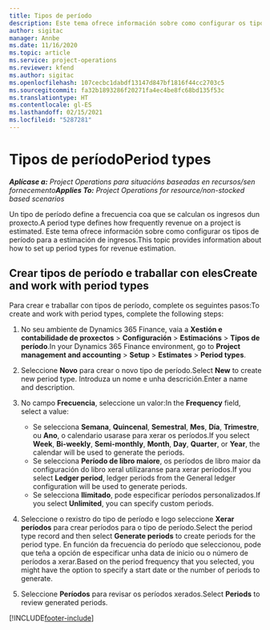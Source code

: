 ```yaml
---
title: Tipos de período
description: Este tema ofrece información sobre como configurar os tipos de período para a estimación de ingresos.
author: sigitac
manager: Annbe
ms.date: 11/16/2020
ms.topic: article
ms.service: project-operations
ms.reviewer: kfend
ms.author: sigitac
ms.openlocfilehash: 107cecbc1dabdf13147d847bf1816f44cc2703c5
ms.sourcegitcommit: fa32b1893286f20271fa4ec4be8fc68bd135f53c
ms.translationtype: HT
ms.contentlocale: gl-ES
ms.lasthandoff: 02/15/2021
ms.locfileid: "5287281"
---
```

# <a name="period-types"></a><span data-ttu-id="2635e-103">Tipos de período</span><span class="sxs-lookup"><span data-stu-id="2635e-103">Period types</span></span>

<span data-ttu-id="2635e-104">_**Aplícase a:** Project Operations para situacións baseadas en recursos/sen fornecemento_</span><span class="sxs-lookup"><span data-stu-id="2635e-104">_**Applies To:** Project Operations for resource/non-stocked based scenarios_</span></span>

<span data-ttu-id="2635e-105">Un tipo de período define a frecuencia coa que se calculan os ingresos dun proxecto.</span><span class="sxs-lookup"><span data-stu-id="2635e-105">A period type defines how frequently revenue on a project is estimated.</span></span> <span data-ttu-id="2635e-106">Este tema ofrece información sobre como configurar os tipos de período para a estimación de ingresos.</span><span class="sxs-lookup"><span data-stu-id="2635e-106">This topic provides information about how to set up period types for revenue estimation.</span></span> 

## <a name="create-and-work-with-period-types"></a><span data-ttu-id="2635e-107">Crear tipos de período e traballar con eles</span><span class="sxs-lookup"><span data-stu-id="2635e-107">Create and work with period types</span></span>
<span data-ttu-id="2635e-108">Para crear e traballar con tipos de período, complete os seguintes pasos:</span><span class="sxs-lookup"><span data-stu-id="2635e-108">To create and work with period types, complete the following steps:</span></span>

1. <span data-ttu-id="2635e-109">No seu ambiente de Dynamics 365 Finance, vaia a **Xestión e contabilidade de proxectos** > **Configuración** > **Estimacións** > **Tipos de período**.</span><span class="sxs-lookup"><span data-stu-id="2635e-109">In your Dynamics 365 Finance environment, go to **Project management and accounting** > **Setup** > **Estimates** > **Period types**.</span></span>
2. <span data-ttu-id="2635e-110">Seleccione **Novo** para crear o novo tipo de período.</span><span class="sxs-lookup"><span data-stu-id="2635e-110">Select **New** to create new period type.</span></span> <span data-ttu-id="2635e-111">Introduza un nome e unha descrición.</span><span class="sxs-lookup"><span data-stu-id="2635e-111">Enter a name and description.</span></span>
3. <span data-ttu-id="2635e-112">No campo **Frecuencia**, seleccione un valor:</span><span class="sxs-lookup"><span data-stu-id="2635e-112">In the **Frequency** field, select a value:</span></span>

    - <span data-ttu-id="2635e-113">Se selecciona **Semana**, **Quincenal**, **Semestral**, **Mes**, **Día**, **Trimestre**, ou **Ano**, o calendario usarase para xerar os períodos.</span><span class="sxs-lookup"><span data-stu-id="2635e-113">If you select **Week**, **Bi-weekly**, **Semi-monthly**, **Month**, **Day**, **Quarter**, or **Year**, the calendar will be used to generate the periods.</span></span> 
    - <span data-ttu-id="2635e-114">Se selecciona **Período de libro maiore**, os períodos de libro maior da configuración do libro xeral utilizaranse para xerar períodos.</span><span class="sxs-lookup"><span data-stu-id="2635e-114">If you select **Ledger period**, ledger periods from the General ledger configuration will be used to generate periods.</span></span>
    - <span data-ttu-id="2635e-115">Se selecciona **Ilimitado**, pode especificar períodos personalizados.</span><span class="sxs-lookup"><span data-stu-id="2635e-115">If you select **Unlimited**, you can specify custom periods.</span></span>
4. <span data-ttu-id="2635e-116">Seleccione o rexistro do tipo de período e logo seleccione **Xerar períodos** para crear períodos para o tipo de período.</span><span class="sxs-lookup"><span data-stu-id="2635e-116">Select the period type record and then select **Generate periods** to create periods for the period type.</span></span> <span data-ttu-id="2635e-117">En función da frecuencia do período que seleccionou, pode que teña a opción de especificar unha data de inicio ou o número de períodos a xerar.</span><span class="sxs-lookup"><span data-stu-id="2635e-117">Based on the period frequency that you selected, you might have the option to specify a start date or the number of periods to generate.</span></span>
5. <span data-ttu-id="2635e-118">Seleccione **Períodos** para revisar os períodos xerados.</span><span class="sxs-lookup"><span data-stu-id="2635e-118">Select **Periods** to review generated periods.</span></span>



[!INCLUDE[footer-include](../includes/footer-banner.md)]